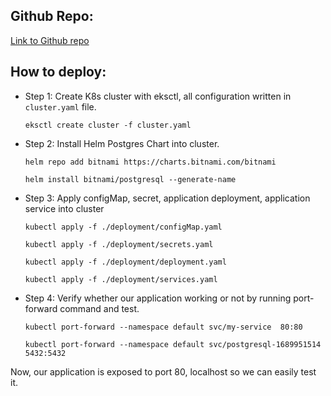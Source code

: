 ## Github Repo:

 [Link to Github repo](`https://github.com/HungParfait/cd12355-microservices-aws-kubernetes-project-starter`)
## How to deploy:
- Step 1: Create K8s cluster with eksctl, all configuration written in `cluster.yaml` file.

    `eksctl create cluster -f cluster.yaml`
- Step 2: Install Helm Postgres Chart into cluster.

    `helm repo add bitnami https://charts.bitnami.com/bitnami`

    `helm install bitnami/postgresql --generate-name`
- Step 3: Apply configMap, secret, application deployment, application service into cluster
    
    `kubectl apply -f ./deployment/configMap.yaml`

    `kubectl apply -f ./deployment/secrets.yaml`

    `kubectl apply -f ./deployment/deployment.yaml`

    `kubectl apply -f ./deployment/services.yaml`
- Step 4: Verify whether our application working or not by running port-forward command and test.

    `kubectl port-forward --namespace default svc/my-service  80:80`

    `kubectl port-forward --namespace default svc/postgresql-1689951514  5432:5432`

Now, our application is exposed to port 80, localhost so we can easily test it.
